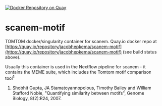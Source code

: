 [![Docker Repository on Quay](https://quay.io/repository/jacobhepkema/scanem-motif/status "Docker Repository on Quay")](https://quay.io/repository/jacobhepkema/scanem-motif)

# scanem-motif
TOMTOM docker/singularity container for scanem. Quay.io docker repo at [https://quay.io/repository/jacobhepkema/scanem-motif](https://quay.io/repository/jacobhepkema/scanem-motif) (see build status above). 

Usually this container is used in the Nextflow pipeline for scanem - it contains the MEME suite, which includes the Tomtom motif comparison tool<sup>1</sup>

1. Shobhit Gupta, JA Stamatoyannopolous, Timothy Bailey and William Stafford Noble, "Quantifying similarity between motifs", Genome Biology, 8(2):R24, 2007. 

